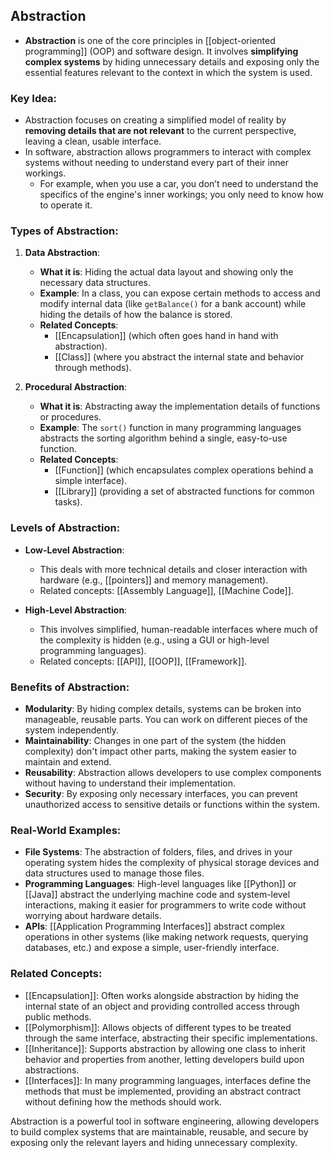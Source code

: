 ## Abstraction

- **Abstraction** is one of the core principles in [[object-oriented programming]] (OOP) and software design. It involves **simplifying complex systems** by hiding unnecessary details and exposing only the essential features relevant to the context in which the system is used.

### Key Idea:
- Abstraction focuses on creating a simplified model of reality by **removing details that are not relevant** to the current perspective, leaving a clean, usable interface.
- In software, abstraction allows programmers to interact with complex systems without needing to understand every part of their inner workings.
  - For example, when you use a car, you don’t need to understand the specifics of the engine's inner workings; you only need to know how to operate it.

### Types of Abstraction:
1. **Data Abstraction**:
   - **What it is**: Hiding the actual data layout and showing only the necessary data structures.
   - **Example**: In a class, you can expose certain methods to access and modify internal data (like `getBalance()` for a bank account) while hiding the details of how the balance is stored.
   - **Related Concepts**:
     - [[Encapsulation]] (which often goes hand in hand with abstraction).
     - [[Class]] (where you abstract the internal state and behavior through methods).
   
2. **Procedural Abstraction**:
   - **What it is**: Abstracting away the implementation details of functions or procedures.
   - **Example**: The `sort()` function in many programming languages abstracts the sorting algorithm behind a single, easy-to-use function.
   - **Related Concepts**:
     - [[Function]] (which encapsulates complex operations behind a simple interface).
     - [[Library]] (providing a set of abstracted functions for common tasks).

### Levels of Abstraction:
- **Low-Level Abstraction**:
  - This deals with more technical details and closer interaction with hardware (e.g., [[pointers]] and memory management).
  - Related concepts: [[Assembly Language]], [[Machine Code]].
  
- **High-Level Abstraction**:
  - This involves simplified, human-readable interfaces where much of the complexity is hidden (e.g., using a GUI or high-level programming languages).
  - Related concepts: [[API]], [[OOP]], [[Framework]].

### Benefits of Abstraction:
- **Modularity**: By hiding complex details, systems can be broken into manageable, reusable parts. You can work on different pieces of the system independently.
- **Maintainability**: Changes in one part of the system (the hidden complexity) don't impact other parts, making the system easier to maintain and extend.
- **Reusability**: Abstraction allows developers to use complex components without having to understand their implementation.
- **Security**: By exposing only necessary interfaces, you can prevent unauthorized access to sensitive details or functions within the system.

### Real-World Examples:
- **File Systems**: The abstraction of folders, files, and drives in your operating system hides the complexity of physical storage devices and data structures used to manage those files.
- **Programming Languages**: High-level languages like [[Python]] or [[Java]] abstract the underlying machine code and system-level interactions, making it easier for programmers to write code without worrying about hardware details.
- **APIs**: [[Application Programming Interfaces]] abstract complex operations in other systems (like making network requests, querying databases, etc.) and expose a simple, user-friendly interface.

### Related Concepts:
- [[Encapsulation]]: Often works alongside abstraction by hiding the internal state of an object and providing controlled access through public methods.
- [[Polymorphism]]: Allows objects of different types to be treated through the same interface, abstracting their specific implementations.
- [[Inheritance]]: Supports abstraction by allowing one class to inherit behavior and properties from another, letting developers build upon abstractions.
- [[Interfaces]]: In many programming languages, interfaces define the methods that must be implemented, providing an abstract contract without defining how the methods should work.

Abstraction is a powerful tool in software engineering, allowing developers to build complex systems that are maintainable, reusable, and secure by exposing only the relevant layers and hiding unnecessary complexity.
